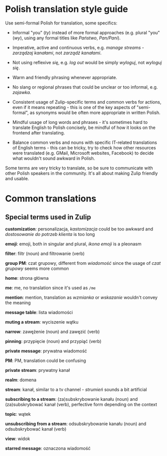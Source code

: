 # Polish translation style guide

Use semi-formal Polish for translation, some specifics:

* Informal "you" (*ty*) instead of more formal approaches (e.g. plural
  "you" (*wy*), using any formal titles like *Państwo*, *Pan/Pani*).

* Imperative, active and continuous verbs, e.g. *manage streams* -
  *zarządzaj kanałami*, not *zarządź kanałami*.

* Not using reflexive *się*, e.g. *log out* would be simply *wyloguj*,
  not *wyloguj się*.

* Warm and friendly phrasing whenever appropriate.

* No slang or regional phrases that could be unclear or too informal,
  e.g. *zajawka*.

* Consistent usage of Zulip-specific terms and common verbs for
  actions, even if it means repeating - this is one of the key aspects
  of "semi-formal", as synonyms would be often more appropriate in
  written Polish.

* Mindful usage of long words and phrases - it's sometimes hard to
  translate English to Polish concisely, be mindful of how it looks on
  the frontend after translating.

* Balance common verbs and nouns with specific IT-related translations
  of English terms - this can be tricky, try to check how other
  resources were translated (e.g. GMail, Microsoft websites, Facebook)
  to decide what wouldn't sound awkward in Polish.

Some terms are very tricky to translate, so be sure to communicate
with other Polish speakers in the community. It's all about making
Zulip friendly and usable.

# Common translations

## Special terms used in Zulip

**customization**: personalizacja, *kastomizacja* could be too awkward
  and *dostosowanie do potrzeb klienta* is too long

**emoji**: emoji, both in singular and plural, *ikona emoji* is a pleonasm

**filter**: filtr (noun) and filtrowanie (verb)

**group PM**: czat grupowy, different from *wiadomość* since the usage
  of *czat grupowy* seems more common

**home**: strona główna

**me**: me, no translation since it's used as `/me`

**mention**: mention, translation as *wzmianka* or *wskazanie* wouldn't convey the meaning

**message table**: lista wiadomości

**muting a stream**: wyciszenie wątku

**narrow**: zawężenie (noun) and zawęzić (verb)

**pinning**: przypięcie (noun) and przypiąć (verb)

**private message**: prywatna wiadomość

**PM**: PM, translation could be confusing

**private stream**: prywatny kanał

**realm**: domena

**stream**: kanał, similar to a tv channel - *strumień* sounds a bit artificial

**subscribing to a stream**: (za)subskrybowanie kanału (noun) and
  (za)subskrybować kanał (verb), perfective form depending on the
  context

**topic**: wątek

**unsubscribing from a stream**: odsubskrybowanie kanału (noun) and odsubskrybować kanał (verb)

**view**: widok

**starred message**: oznaczona wiadomość
